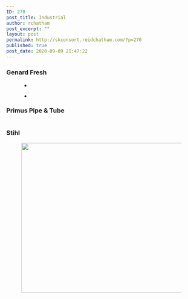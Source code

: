 ```yaml
---
ID: 270
post_title: Industrial
author: rchatham
post_excerpt: ""
layout: post
permalink: http://skconsort.reidchatham.com/?p=270
published: true
post_date: 2020-09-09 21:47:22
---
```

<!-- wp:heading {"level":3} -->
<h3>Genard Fresh</h3>
<!-- /wp:heading -->

<!-- wp:gallery {"ids":[271,272]} -->
<figure class="wp-block-gallery columns-2 is-cropped"><ul class="blocks-gallery-grid"><li class="blocks-gallery-item"><figure><img src="https://skconsort.reidchatham.com/wp-content/uploads/2020/09/genard-fresh-orlando-florida-1024x563.jpg" alt="" data-id="271" data-full-url="https://skconsort.reidchatham.com/wp-content/uploads/2020/09/genard-fresh-orlando-florida.jpg" data-link="https://skconsort.reidchatham.com/?attachment_id=271" class="wp-image-271"/></figure></li><li class="blocks-gallery-item"><figure><img src="https://skconsort.reidchatham.com/wp-content/uploads/2020/09/Genard-Fresh-Orlando-Florida-1-1024x620.jpg" alt="" data-id="272" data-full-url="https://skconsort.reidchatham.com/wp-content/uploads/2020/09/Genard-Fresh-Orlando-Florida-1.jpg" data-link="https://skconsort.reidchatham.com/?attachment_id=272" class="wp-image-272"/></figure></li></ul></figure>
<!-- /wp:gallery -->

<!-- wp:heading {"level":3} -->
<h3>Primus Pipe &amp; Tube</h3>
<!-- /wp:heading -->

<!-- wp:image {"id":273,"sizeSlug":"large"} -->
<figure class="wp-block-image size-large"><img src="https://skconsort.reidchatham.com/wp-content/uploads/2020/09/Primus-Pipe-Tube-Wildwood-Florida-1024x791.jpg" alt="" class="wp-image-273"/></figure>
<!-- /wp:image -->

<!-- wp:heading {"level":3} -->
<h3>Stihl</h3>
<!-- /wp:heading -->

<!-- wp:image {"id":274,"width":779,"height":397,"sizeSlug":"large"} -->
<figure class="wp-block-image size-large is-resized"><img src="https://skconsort.reidchatham.com/wp-content/uploads/2020/09/Stihl.-Orlando-Florida.png" alt="" class="wp-image-274" width="779" height="397"/></figure>
<!-- /wp:image -->